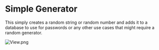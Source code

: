 # Simple Generator
This simply creates a random string or random number and adds it to a database to use for passwords or any other use cases that might require a random generator.


![View.png](./src/Assets/4.png)